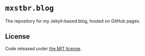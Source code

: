 # `mxstbr.blog`

The repository for my Jekyll–based blog, hosted on GitHub pages.

## License

Code released under [the MIT license](LICENSE.txt).
